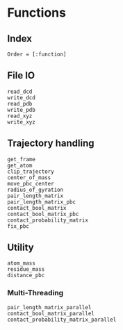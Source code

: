# Functions

## Index
```@index
Order = [:function]
```

## File IO
```@docs
read_dcd
write_dcd
read_pdb
write_pdb
read_xyz
write_xyz
```

## Trajectory handling
```@docs
get_frame
get_atom
clip_trajectory
center_of_mass
move_pbc_center
radius_of_gyration
pair_length_matrix
pair_length_matrix_pbc
contact_bool_matrix
contact_bool_matrix_pbc
contact_probability_matrix
fix_pbc
```

## Utility
```@docs
atom_mass
residue_mass
distance_pbc
```

### Multi-Threading
```@docs
pair_length_matrix_parallel
contact_bool_matrix_parallel
contact_probability_matrix_parallel
```
